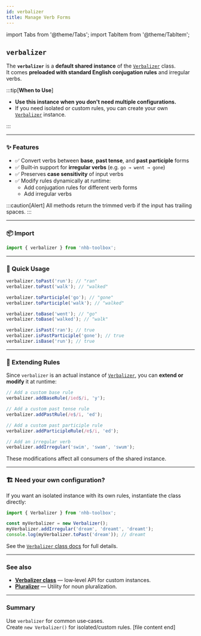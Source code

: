 ```yaml
---
id: verbalizer
title: Manage Verb Forms
---
```


import Tabs from '@theme/Tabs';
import TabItem from '@theme/TabItem';

<!-- markdownlint-disable-file MD024 -->

## `verbalizer`

The **`verbalizer`** is a **default shared instance** of the [`Verbalizer`](/docs/classes/Verbalizer) class.  
It comes **preloaded with standard English conjugation rules** and irregular verbs.

:::tip[**When to Use**]

- **Use this instance when you don't need multiple configurations.**  
- If you need isolated or custom rules, you can create your own [`Verbalizer`](#-need-your-own-configuration) instance.

:::

---

### ✨ Features

- ✅ Convert verbs between **base**, **past tense**, and **past participle** forms
- ✅ Built‑in support for **irregular verbs** (e.g. `go → went → gone`)
- ✅ Preserves **case sensitivity** of input verbs
- ✅ Modify rules dynamically at runtime:
  - Add conjugation rules for different verb forms
  - Add irregular verbs

:::caution[Alert]
All methods return the trimmed verb if the input has trailing spaces.
:::

---

### 📦 Import

```ts
import { verbalizer } from 'nhb-toolbox';
```

---

### 🚀 Quick Usage

<Tabs>
<TabItem value="past" label="Past Tense">

```ts
verbalizer.toPast('run'); // "ran"
verbalizer.toPast('walk'); // "walked"
```

</TabItem>
<TabItem value="participle" label="Past Participle">

```ts
verbalizer.toParticiple('go'); // "gone"
verbalizer.toParticiple('walk'); // "walked"
```

</TabItem>
<TabItem value="base" label="Base Form">

```ts
verbalizer.toBase('went'); // "go"
verbalizer.toBase('walked'); // "walk"
```

</TabItem>
<TabItem value="checks" label="Form Checks">

```ts
verbalizer.isPast('ran'); // true
verbalizer.isPastParticiple('gone'); // true
verbalizer.isBase('run'); // true
```

</TabItem>
</Tabs>

---

### 🔧 Extending Rules

Since `verbalizer` is an actual instance of [`Verbalizer`](/docs/classes/Verbalizer),
you can **extend or modify** it at runtime:

```ts
// Add a custom base rule
verbalizer.addBaseRule(/ied$/i, 'y');

// Add a custom past tense rule
verbalizer.addPastRule(/e$/i, 'ed');

// Add a custom past participle rule
verbalizer.addParticipleRule(/e$/i, 'ed');

// Add an irregular verb
verbalizer.addIrregular('swim', 'swam', 'swum');
```

These modifications affect all consumers of the shared instance.

---

### 🏗 Need your own configuration?

If you want an isolated instance with its own rules, instantiate the class directly:

```ts
import { Verbalizer } from 'nhb-toolbox';

const myVerbalizer = new Verbalizer();
myVerbalizer.addIrregular('dream', 'dreamt', 'dreamt');
console.log(myVerbalizer.toPast('dream')); // dreamt
```

See the [`Verbalizer` class docs](/docs/classes/Verbalizer) for full details.

---

### See also

- [**Verbalizer class**](/docs/classes/Verbalizer) — low‑level API for custom instances.
- [**Pluralizer**](/docs/utilities/string/pluralizer) — Utility for noun pluralization.

---

### Summary

Use `verbalizer` for common use‑cases.  
Create `new Verbalizer()` for isolated/custom rules.
[file content end]
